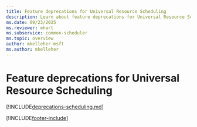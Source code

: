 ```yaml
---
title: Feature deprecations for Universal Resource Scheduling
description: Learn about feature deprecations for Universal Resource Scheduling to prepare for future releases.
ms.date: 09/23/2025
ms.reviewer: mhart
ms.subservice: common-scheduler
ms.topic: overview
author: mkelleher-msft
ms.author: mkelleher
---
```


# Feature deprecations for Universal Resource Scheduling

[!INCLUDE[deprecations-scheduling.md](../shared/urs/deprecations-scheduling.md)]

[!INCLUDE[footer-include](../includes/footer-banner.md)]
